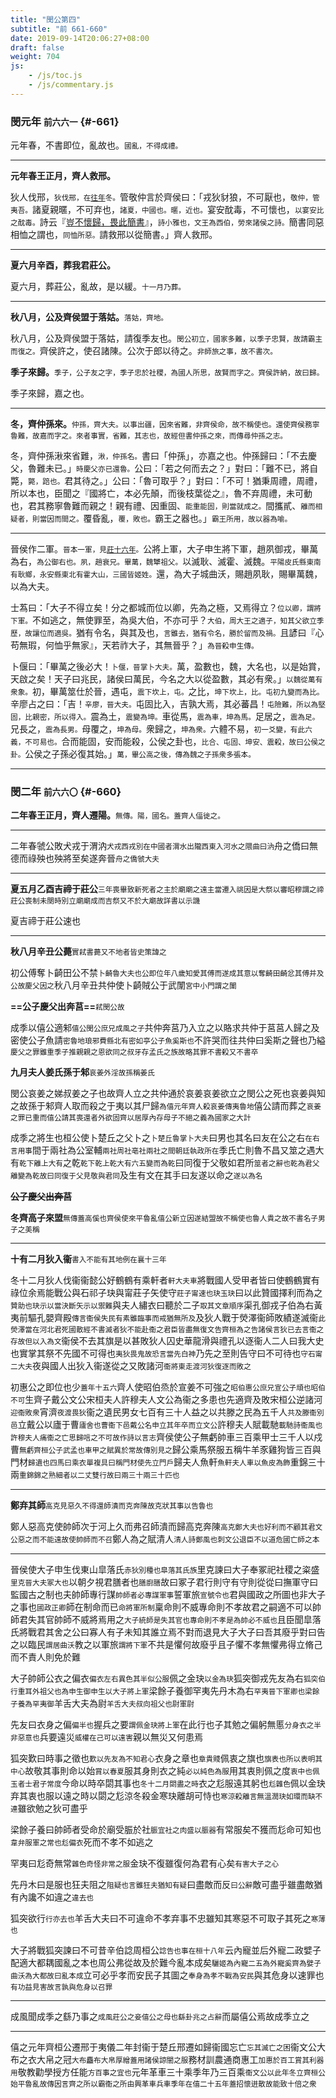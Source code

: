 ```yaml
---
title: "閔公第四"
subtitle: "前 661-660"
date: 2019-09-14T20:06:27+08:00
draft: false
weight: 704
js:
    - /js/toc.js
    - /js/commentary.js
---
```



### 閔元年 <small>前六六一</small> {#-661}

元年春，不書即位，亂故也。<small>國亂，不得成禮。</small>

---

**元年春王正月，齊人救邢。**

狄人伐邢，<small>狄伐邢，在[往年](../03/#-662)冬。</small>管敬仲言於齊侯曰：「戎狄豺狼，不可厭也，<small>敬仲，管夷吾。</small>諸夏親暱，不可弃也，<small>諸夏，中國也。暱，近也。</small>宴安酖毒，不可懷也，<small>以宴安比之酖毒。</small>詩云『[豈不懷歸，畏此簡書](/classics/shi/16/#8)』，<small>詩小雅也，文王為西伯，勞來諸侯之詩。</small>簡書同惡相恤之謂也，<small>同恤所惡。</small>請救邢以從簡書。」齊人救邢。

---

**夏六月辛酉，葬我君莊公。**

夏六月，葬莊公，亂故，是以緩。<small>十一月乃葬。</small>

---

**秋八月，公及齊侯盟于落姑。**<small>落姑，齊地。</small>

秋八月，公及齊侯盟于落姑，請復季友也。<small>閔公初立，國家多難，以季子忠賢，故請霸主而復之。</small>齊侯許之，使召諸陳。公次于郎以待之。<small>非師旅之事，故不書次。</small>

**季子來歸。**<small>季子，公子友之字，季子忠於社稷，為國人所思，故賢而字之。齊侯許納，故曰歸。</small>

季子來歸，嘉之也。

---

**冬，齊仲孫來。**<small>仲孫，齊大夫。以事出疆，因來省難，非齊侯命，故不稱使也。還使齊侯務寧魯難，故嘉而字之。來者事實，省難，其志也，故經但書仲孫之來，而傳尋仲孫之志。</small>

冬，齊仲孫湫來省難，<small>湫，仲孫名。</small>書曰「仲孫」，亦嘉之也。仲孫歸曰：「不去慶父，魯難未已。」<small>時慶父亦已還魯。</small>公曰：「若之何而去之？」對曰：「難不已，將自斃，<small>斃，踣也。</small>君其待之。」公曰：「魯可取乎？」對曰：「不可！猶秉周禮，周禮，所以本也，臣聞之『國將亡，本必先顛，而後枝葉從之』，魯不弃周禮，未可動也，君其務寧魯難而親之！親有禮、因重固、<small>能重能固，則當就成之。</small>間攜貳、<small>離而相疑者，則當因而間之。</small>覆昏亂，<small>覆，敗也。</small>霸王之器也。」<small>霸王所用，故以器為喻。</small>

---

晉侯作二軍。<small>晉本一軍，見[莊十六年](../03/#-678)。</small>公將上軍，大子申生將下軍，趙夙御戎，畢萬為右，<small>為公御右也。夙，趙衰兄。畢萬，魏犫祖父。</small>以滅耿、滅霍、滅魏。<small>平陽皮氏縣東南有耿鄉，永安縣東北有霍大山，三國皆姬姓。</small>還，為大子城曲沃，賜趙夙耿，賜畢萬魏，以為大夫。

士蒍曰：「大子不得立矣！分之都城而位以卿，先為之極，又焉得立？<small>位以卿，謂將下軍。</small>不如逃之，無使罪至，為吳大伯，不亦可乎？<small>大伯，周大王之適子，知其父欲立季歷，故讓位而適吳。</small>猶有令名，與其及也，<small>言雖去，猶有令名，勝於留而及禍。</small>且諺曰『心苟無瑕，何恤乎無家』，天若祚大子，其無晉乎？」<small>為晉殺申生傳。</small>

卜偃曰：「畢萬之後必大！<small>卜偃，晉掌卜大夫。</small>萬，盈數也，魏，大名也，以是始賞，天啟之矣！天子曰兆民，諸侯曰萬民，今名之大以從盈數，其必有衆。」<small>以魏從萬有衆象。</small>初，畢萬筮仕於晉，遇屯，<small>震下坎上，屯。</small>之比，<small>坤下坎上，比。屯初九變而為比。</small>辛廖占之曰：「吉！<small>辛廖，晉大夫。</small>屯固比入，吉孰大焉，其必蕃昌！<small>屯險難，所以為堅固，比親密，所以得入。</small>震為土，<small>震變為坤。</small>車從馬，<small>震為車，坤為馬。</small>足居之，<small>震為足。</small>兄長之，<small>震為長男。</small>母覆之，<small>坤為母。</small>衆歸之，<small>坤為衆。</small>六體不易，<small>初一爻變，有此六義，不可易也。</small>合而能固，安而能殺，公侯之卦也，<small>比合、屯固、坤安、震殺，故曰公侯之卦。</small>公侯之子孫必復其始。」<small>萬，畢公高之後，傳為魏之子孫衆多張本。</small>

---

### 閔二年 <small>前六六〇</small> {#-660}

**二年春王正月，齊人遷陽。**<small>無傳。陽，國名。蓋齊人偪徙之。</small>

---

二年春虢公敗犬戎于渭汭<small>犬戎西戎別在中國者渭水出隴西東入河水之隈曲曰汭</small>舟之僑曰無德而祿殃也殃將至矣遂奔晉<small>舟之僑虢大夫</small>

---

**夏五月乙酉吉禘于莊公**<small>三年喪畢致新死者之主於廟廟之遠主當遷入祧因是大祭以審昭穆謂之禘莊公喪制未闋時別立廟廟成而吉祭又不於大廟故詳書以示譏</small>

夏吉禘于莊公速也

---

**秋八月辛丑公薨**<small>實弒書薨又不地者皆史策諱之</small>

初公傅奪卜齮田公不禁<small>卜齮魯大夫也公即位年八歲知愛其傅而遂成其意以奪齮田齮忿其傅并及公故慶父因之</small>秋八月辛丑共仲使卜齮賊公于武闈<small>宮中小門謂之闈</small>

**==公子慶父出奔莒==**<small>弒閔公故</small>

成季以僖公適邾<small>僖公閔公庶兄成風之子</small>共仲奔莒乃入立之以賂求共仲于莒莒人歸之及密使公子魚請<small>密魯地琅邪費縣北有密如亭公子魚奚斯也</small>不許哭而往共仲曰奚斯之聲也乃縊<small>慶父之罪雖重季子推親親之恩欲同之叔牙存孟氏之族故略其罪不書殺又不書卒</small>

**九月夫人姜氏孫于邾**<small>哀姜外淫故孫稱姜氏</small>

閔公哀姜之娣叔姜之子也故齊人立之共仲通於哀姜哀姜欲立之閔公之死也哀姜與知之故孫于邾齊人取而殺之于夷以其尸歸<small>為僖元年齊人殺哀姜傳夷魯地</small>僖公請而葬之<small>哀姜之罪已重而僖公請其喪還者外欲固齊以居厚內存母子不絕之義為國家之大計</small>

成季之將生也桓公使卜楚丘之父卜之<small>卜楚丘魯掌卜大夫</small>曰男也其名曰友在公之右<small>在右言用事</small>間于兩社為公室輔<small>兩社周社亳社兩社之間朝廷執政所在</small>季氏亡則魯不昌又筮之遇大有<small>乾下離上大有</small>之乾<small>乾下乾上乾大有六五變而為乾</small>曰同復于父敬如君所<small>筮者之辭也乾為君父離變為乾故曰同復于父見敬與君同</small>及生有文在其手曰友遂以命之<small>遂以為名</small>

**~~公子慶父出奔莒~~**

**冬齊高子來盟**<small>無傳蓋高傒也齊侯使來平魯亂僖公新立因遂結盟故不稱使也魯人貴之故不書名子男子之美稱</small>

---

**十有二月狄入衞**<small>書入不能有其地例在襄十三年</small>

冬十二月狄人伐衞衞懿公好鶴鶴有乘軒者<small>軒大夫車</small>將戰國人受甲者皆曰使鶴鶴實有祿位余焉能戰公與石祁子玦與甯莊子矢使守<small>莊子甯速也玦玉玦</small>曰以此贊國擇利而為之<small>贊助也玦示以當決斷矢示以禦難</small>與夫人繡衣曰聽於二子<small>取其文章順序</small>渠孔御戎子伯為右黃夷前驅孔嬰齊殿<small>傳言衞侯失民有素雖臨事而戒猶無所及</small>及狄人戰于熒澤衞師敗績遂滅衞<small>此熒澤當在河北君死國散經不書滅者狄不能赴衞之君臣皆盡無復文告齊桓為之告諸侯言狄已去言衞之存故但以入為文</small>衞侯不去其旗是以甚敗狄人囚史華龍滑與禮孔以逐衞人二人曰我大史也實掌其祭不先國不可得也<small>夷狄畏鬼故恐言當先白神</small>乃先之至則告守曰不可待也<small>守石甯二大夫</small>夜與國人出狄入衞遂從之又敗諸河<small>衞將東走渡河狄復逐而敗之</small>

初惠公之即位也少<small>蓋年十五六</small>齊人使昭伯烝於宣姜不可強之<small>昭伯惠公庶兄宣公子頑也昭伯不可</small>生齊子戴公文公宋桓夫人許穆夫人文公為衞之多患也先適齊及敗宋桓公逆諸河<small>迎衞敗衆</small>宵濟<small>夜渡畏狄</small>衞之遺民男女七百有三十人益之以共滕之民為五千人<small>共及滕衞別邑</small>立戴公以廬于曹<small>廬舍也曹衞下邑戴公名申立其年卒而立文公</small>許穆夫人賦載馳<small>載馳詩衞風也許穆夫人痛衞之亡思歸唁之不可故作詩以言志</small>齊侯使公子無虧帥車三百乘甲士三千人以戍曹<small>無虧齊桓公子武孟也車甲之賦異於常故傳別見之</small>歸公乘馬祭服五稱牛羊豕雞狗皆三百與門材<small>歸遺也四馬曰乘衣單複具曰稱門材使先立門戶</small>歸夫人魚軒<small>魚軒夫人車以魚皮為飾</small>重錦三十兩<small>重錦錦之熟細者以二丈雙行故曰兩三十兩三十匹也</small>

---

**鄭弃其師**<small>高克見惡久不得還師潰而克奔陳故克狀其事以告魯也</small>

鄭人惡高克使帥師次于河上久而弗召師潰而歸高克奔陳<small>高克鄭大夫也好利而不顧其君文公惡之而不能遠故使帥師而不召</small>鄭人為之賦清人<small>清人詩鄭風也刺文公退臣不以道危國亡師之本</small>

---

晉侯使大子申生伐東山皐落氏<small>赤狄別種也皐落其氏族</small>里克諫曰大子奉冢祀社稷之粢盛<small>里克晉大夫冢大也</small>以朝夕視君膳者也<small>膳廚膳</small>故曰冢子君行則守有守則從從曰撫軍守曰監國古之制也夫帥師專行謀<small>帥師者必專謀軍事</small>誓軍旅<small>宣號令也</small>君與國政之所圖也非大子之事也<small>國政正卿</small>師在制命而已<small>命將軍所制</small>稟命則不威專命則不孝故君之嗣適不可以帥師君失其官帥師不威將焉用之<small>大子統師是失其官也專命則不孝是為帥必不威也</small>且臣聞皐落氏將戰君其舍之公曰寡人有子未知其誰立焉不對而退見大子大子曰吾其廢乎對曰告之以臨民<small>謂居曲沃</small>教之以軍旅<small>謂將下軍</small>不共是懼何故廢乎且子懼不孝無懼弗得立脩己而不責人則免於難

大子帥師公衣之偏衣<small>偏衣左右異色其半似公服</small>佩之金玦<small>以金為玦</small>狐突御戎先友為右<small>狐突伯行重耳外祖父也為申生御申生以大子將上軍</small>梁餘子養御罕夷先丹木為右<small>罕夷晉下軍卿也梁餘子養為罕夷御</small>羊舌大夫為尉<small>羊舌大夫叔向祖父也尉軍尉</small>

先友曰衣身之偏<small>偏半也</small>握兵之要<small>謂佩金玦將上軍</small>在此行也子其勉之偏躬無慝<small>分身衣之半非惡意也</small>兵要遠災<small>威權在己可以遠害</small>親以無災又何患焉

狐突歎曰時事之徵也<small>歎以先友為不知君心</small>衣身之章也<small>章貴賤</small>佩衷之旗也<small>旗表也所以表明其中心</small>故敬其事則命以始<small>賞以春夏</small>服其身則衣之純<small>必以純色為服</small>用其衷則佩之度<small>衷中也佩玉者士君子常度</small>今命以時卒閟其事也<small>冬十二月閟盡之時</small>衣之尨服遠其躬也<small>尨雜色</small>佩以金玦弃其衷也服以遠之時以閟之尨涼冬殺金寒玦離胡可恃也<small>寒涼殺離言無溫潤玦如環而缺不連</small>雖欲勉之狄可盡乎

梁餘子養曰帥師者受命於廟受脤於社<small>脤宜社之肉盛以脤器</small>有常服矣不獲而尨命可知也<small>韋弁服軍之常也尨偏衣</small>死而不孝不如逃之

罕夷曰尨奇無常<small>雜色奇怪非常之服</small>金玦不復雖復何為君有心矣<small>有害大子之心</small>

先丹木曰是服也狂夫阻之<small>阻疑也言雖狂夫猶知有疑</small>曰盡敵而反<small>曰公辭</small>敵可盡乎雖盡敵猶有內讒不如違之<small>違去也</small>

狐突欲行<small>行亦去也</small>羊舌大夫曰不可違命不孝弃事不忠雖知其寒惡不可取子其死之<small>寒薄也</small>

大子將戰狐突諫曰不可昔辛伯諗周桓公<small>諗告也事在桓十八年</small>云內寵並后外寵二政嬖子配適大都耦國亂之本也周公弗從故及於難今亂本成矣<small>驪姬為內寵二五為外寵奚齊為嬖子曲沃為大都故曰亂本成</small>立可必乎孝而安民子其圖之<small>奉身為孝不戰為安民</small>與其危身以速罪也<small>有功益見害故言孰與危身以召罪</small>

---

成風聞成季之繇乃事之<small>成風莊公之妾僖公之母也繇卦兆之占辭</small>而屬僖公焉故成季立之

---

僖之元年齊桓公遷邢于夷儀二年封衞于楚丘邢遷如歸衞國忘亡<small>忘其滅亡之困</small>衞文公大布之衣大帛之冠<small>大布麤布大帛厚繒蓋用諸侯諒闇之服</small>務材訓農通商惠工<small>加惠於百工賞其利器用</small>敬教勸學授方任能<small>方百事之宜也</small>元年革車三十乘季年乃三百乘<small>衞文公以此年冬立齊桓公始平魯亂故傳因言齊之所以霸衞之所由興革車兵車季年在僖二十五年蓋招懷迸散故能致十倍之衆</small>